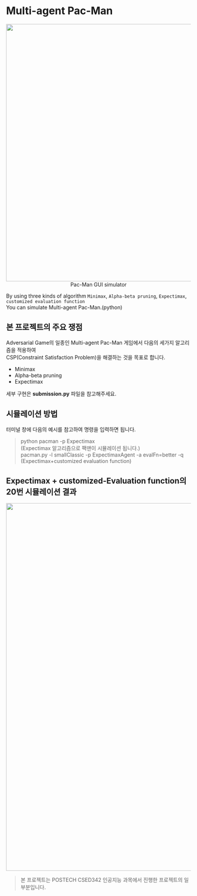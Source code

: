 # Multi-agent Pac-Man
<p align="center">
      <img src="https://user-images.githubusercontent.com/80669616/137313558-d2edb776-6b35-4c53-a9ff-14f405cb2db4.png" width="700"><br>Pac-Man GUI simulator
</p>

By using three kinds of algorithm `Minimax`, `Alpha-beta pruning`, `Expectimax`, `customized evaluation function`  
You can simulate Multi-agent Pac-Man.(python)

## 본 프로젝트의 주요 쟁점

Adversarial Game의 일종인 Multi-agent Pac-Man 게임에서 다음의 세가지 알고리즘을 적용하여  
CSP(Constraint Satisfaction Problem)을 해결하는 것을 목표로 합니다.

- Minimax
- Alpha-beta pruning
- Expectimax

세부 구현은 **submission.py** 파일을 참고해주세요.

## 시뮬레이션 방법

터미널 창에 다음의 예시를 참고하여 명령을 입력하면 됩니다.
> python pacman -p Expectimax  
(Expectimax 알고리즘으로 팩맨이 시뮬레이션 됩니다.)  
> pacman.py -l smallClassic -p ExpectimaxAgent -a evalFn=better -q  
(Expectimax+customized evaluation function)    

## Expectimax + customized-Evaluation function의 20번 시뮬레이션 결과
<p align="center">
      <img src="https://user-images.githubusercontent.com/80669616/137313662-444605bf-f35f-4221-a473-82403f319d52.png" width="1000"><br>
</p>


> 본 프로젝트는 POSTECH CSED342 인공지능 과목에서 진행한 프로젝트의 일부분입니다.
